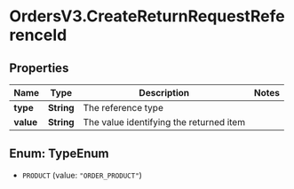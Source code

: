 # OrdersV3.CreateReturnRequestReferenceId

## Properties
Name | Type | Description | Notes
------------ | ------------- | ------------- | -------------
**type** | **String** | The reference type | 
**value** | **String** | The value identifying the returned item | 

<a name="TypeEnum"></a>
## Enum: TypeEnum

* `PRODUCT` (value: `"ORDER_PRODUCT"`)

